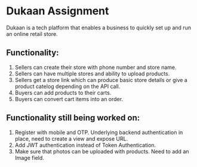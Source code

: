 # Dukaan Assignment 

Dukaan is a tech platform that enables a business to quickly set up and run an online retail store.

## Functionality:
  1. Sellers can create their store with phone number and store name. 
  2. Sellers can have multiple stores and ability to upload products. 
  3. Sellers get a store link which can produce basic store details or give a product catelog depending on the API call.
  4. Buyers can add products to their carts. 
  5. Buyers can convert cart items into an order. 

## Functionality still being worked on:
  1. Register with mobile and OTP. Underlying backend authentication in place, need to create a view and expose URL. 
  2. Add JWT authentication instead of Token Authentication. 
  3. Make sure that photos can be uploaded with products. Need to add an Image field. 
